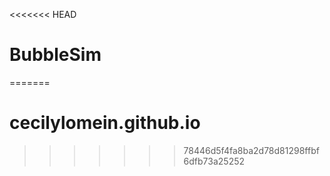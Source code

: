 <<<<<<< HEAD
# BubbleSim
=======
# cecilylomein.github.io
>>>>>>> 78446d5f4fa8ba2d78d81298ffbf6dfb73a25252
